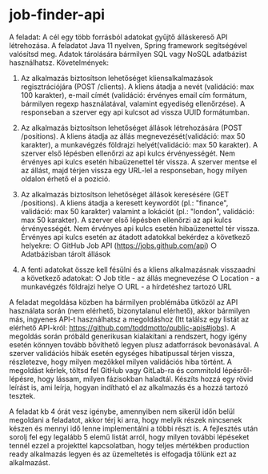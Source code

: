 # job-finder-api
A feladat:
A cél egy több forrásból adatokat gyűjtő álláskereső API létrehozása.
A feladatot Java 11 nyelven, Spring framework segítségével valósítsd meg. Adatok tárolására
bármilyen SQL vagy NoSQL adatbázist használhatsz.
Követelmények:
1. Az alkalmazás biztosítson lehetőséget kliensalkalmazások regisztrációjára (POST /clients). A
   kliens átadja a nevét (validáció: max 100 karakter), e-mail címét (validáció: érvényes email
   cím formátum, bármilyen regexp használatával, valamint egyediség ellenőrzése). A
   responseban a szerver egy api kulcsot ad vissza UUID formátumban.
2. Az alkalmazás biztosítson lehetőséget állások létrehozására (POST /positions). A kliens
   átadja az állás megnevezését(validáció: max 50 karakter), a munkavégzés földrajzi
   helyét(validáció: max 50 karakter). A szerver első lépésben ellenőrzi az api kulcs
   érvényességét. Nem érvényes api kulcs esetén hibaüzenettel tér vissza. A szerver mentse el
   az állást, majd térjen vissza egy URL-lel a responseban, hogy milyen oldalon érhető el a
   pozició.
3. Az alkalmazás biztosítson lehetőséget állások keresésére (GET /positions). A kliens
   átadja a keresett keywordöt (pl.: "finance", validáció: max 50 karakter) valamint a
   lokációt (pl.: "london", validáció: max 50 karakter). A szerver első lépésben ellenőrzi az
   api kulcs érvényességét. Nem érvényes api kulcs esetén hibaüzenettel tér vissza.
   Érvényes api kulcs esetén az átadott adatokkal bekérdez a következő helyekre:
   ○ GitHub Job API (https://jobs.github.com/api)
   ○ Adatbázisban tárolt állások

4. A fenti adatokat össze kell fésülni és a kliens alkalmazásnak visszaadni a következő
   adatokat:
   ○ Job title - az állás megnevezése
   ○ Location - a munkavégzés földrajzi helye
   ○ URL - a hírdetéshez tartozó URL

A feladat megoldása közben ha bármilyen problémába ütközöl az API használata során
(nem elérhető, bizonytalanul elérhető), akkor bármilyen más, ingyenes API-t használhatsz a
megoldáshoz (Itt találsz egy listát az elérhető API-król:
https://github.com/toddmotto/public-apis#jobs).
A megoldás során próbáld generikusan kialakítani a rendszert, hogy igény esetén könnyen
tovább bővíthető legyen plusz adatforrások bevonásával.
A szerver validációs hibák esetén egységes hibatípussal térjen vissza, részletezve, hogy
milyen mezőkkel milyen validációs hiba történt.
A megoldást kérlek, töltsd fel GitHub vagy GitLab-ra és commitold lépésről-lépésre, hogy
lássam, milyen fázisokban haladtál. Készíts hozzá egy rövid leírást is, ami leírja, hogyan
indítható el az alkalmazás és a hozzá tartozó tesztek.

A feladat kb 4 órát vesz igénybe, amennyiben nem sikerül időn belül megoldani a feladatot,
akkor térj ki arra, hogy melyik részek nincsenek készen és mennyi idő lenne implementálni a
többi részt is.
A fejlesztés után sorolj fel egy legalább 5 elemű listát arról, hogy milyen további lépéseket
tennél ezzel a projekttel kapcsolatban, hogy teljes mértékben production ready alkalmazás
legyen és az üzemeltetés is elfogadja tőlünk ezt az alkalmazást.